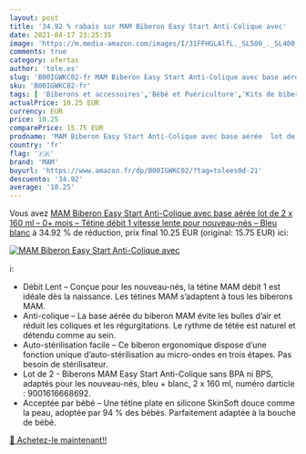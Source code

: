 ```yaml
---
layout: post
title: '34.92 % rabais sur MAM Biberon Easy Start Anti-Colique avec'
date: 2021-04-17 23:25:35
image: 'https://m.media-amazon.com/images/I/31FFHGLAlfL._SL500_._SL400_.jpg'
comments: true
category: ofertas
author: 'tole.es'
slug: 'B00IGWKC02-fr MAM Biberon Easy Start Anti-Colique avec base aérée lot de...'
sku: 'B00IGWKC02-fr'
tags: [ 'Biberons et accessoires','Bébé et Puériculture','Kits de biberons','Le repas de bébé','mam', ]
actualPrice: 10.25 EUR
currency: EUR
price: 10.25
comparePrice: 15.75 EUR
prodname: 'MAM Biberon Easy Start Anti-Colique avec base aérée  lot de 2 x 160 ml – 0+ mois – Tétine débit 1  vitesse lente  pour nouveau-nés – Bleu  blanc'
country: 'fr'
flag: '🇫🇷'
brand: 'MAM'
buyurl: 'https://www.amazon.fr/dp/B00IGWKC02/?tag=tolees0d-21'
descuento: '34.92'
average: '10.25'
---
```


Vous avez [MAM Biberon Easy Start Anti-Colique avec base aérée  lot de 2 x 160 ml – 0+ mois – Tétine débit 1  vitesse lente  pour nouveau-nés – Bleu  blanc](https://www.amazon.fr/dp/B00IGWKC02/?tag=tolees0d-21)  à  34.92 % de réduction, prix final  10.25 EUR (original: 15.75 EUR) ici:

[![MAM Biberon Easy Start Anti-Colique avec](https://m.media-amazon.com/images/I/31FFHGLAlfL._SL500_._SL400_.jpg)](https://www.amazon.fr/dp/B00IGWKC02/?tag=tolees0d-21)

ℹ️:

- Débit Lent – Conçue pour les nouveau-nés, la tétine MAM débit 1 est idéale dès la naissance. Les tétines MAM s’adaptent à tous les biberons MAM.
- Anti-colique – La base aérée du biberon MAM évite les bulles d’air et réduit les coliques et les régurgitations. Le rythme de tétée est naturel et détendu comme au sein.
- Auto-stérilisation facile – Ce biberon ergonomique dispose d’une fonction unique d’auto-stérilisation au micro-ondes en trois étapes. Pas besoin de stérilisateur.
- Lot de 2 - Biberons MAM Easy Start Anti-Colique sans BPA ni BPS, adaptés pour les nouveau-nés, bleu + blanc, 2 x 160 ml, numéro darticle : 9001616668692.
- Acceptée par bébé – Une tétine plate en silicone SkinSoft douce comme la peau, adoptée par 94 % des bébés. Parfaitement adaptée à la bouche de bébé.

[🛒 Achetez-le maintenant!!](https://www.amazon.fr/dp/B00IGWKC02/?tag=tolees0d-21)
